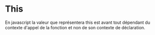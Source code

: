 # This
En javascript la valeur que représentera this est avant tout dépendant du contexte d'appel de la fonction et non de son contexte de déclaration.
<!--stackedit_data:
eyJoaXN0b3J5IjpbLTMwNDcxNTkyNSwtMjA4ODc0NjYxMl19
-->